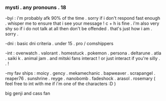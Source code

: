 ### mysti . any pronouns . 18

-byi : i'm probably afk 90% of the time . sorry if i don't respond fast enough . whisper me to ensure that i see your message ! c + h is fine . i'm also very shy so if i do not talk at all then don't be offended . that's just how i am . sorry .

-dni : basic dni criteria . under 15 . pro / comshippers 

-int : overwatch . valorant . homestuck . pokemon . persona . deltarune . atla . saiki k . animal jam . and mitski fans interact ! or just interact if you're silly . . !

-my fav ships : moicy . gency . mekamechanic . bapweaver . scrapangel .  reaper76 . sunshrine . reyge . nanobomb . fadeshock . arasol . rosemary ( feel free to int with me if i'm one of the characters :D )

 big genji and cass fan
